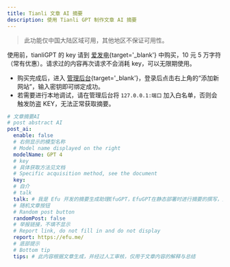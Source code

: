 ```yaml
---
title: Tianli 文章 AI 摘要
description: 使用 Tianli GPT 制作文章 AI 摘要
---
```


> 此功能仅中国大陆区域可用，其他地区不保证可用性。

使用前，tianliGPT 的 key 请到 [爱发电](https://afdian.net/item/f18c2e08db4411eda2f25254001e7c00){target='_blank'}
中购买，10 元 5 万字符（常有优惠）。请求过的内容再次请求不会消耗 key，可以无限期使用。

- 购买完成后，进入 [管理后台](https://summary.zhheo.com){target='_blank'}，登录后点击右上角的“添加新网站”，输入密钥即可绑定成功。
- 若需要进行本地调试，请在管理后台将 `127.0.0.1:端口`  加入白名单，否则会触发防盗 KEY，无法正常获取摘要。

```yaml [_config.solitude.yml]
# 文章摘要AI
# post abstract AI
post_ai:
  enable: false
  # 右侧显示的模型名称
  # Model name displayed on the right
  modelName: GPT 4
  # key
  # 具体获取方法见文档
  # Specific acquisition method, see the document
  key:
  # 自介
  # talk
  talk: # 我是 Efu 开发的摘要生成助理EfuGPT，EfuGPT在静态部署时进行摘要的撰写，并且在访客访问时通过EfuCorrection转译后的文本摘要实现工具。我在这里只负责已经生成的摘要显示，你无法与我直接沟通，但我可以回答一些预设的问题。
  # 随机文章按钮
  # Random post button
  randomPost: false
  # 举报链接，不填不显示
  # Report link, do not fill in and do not display
  report: https://efu.me/
  # 底部提示
  # Bottom tip
  tips: # 此内容根据文章生成，并经过人工审核，仅用于文章内容的解释与总结
```
